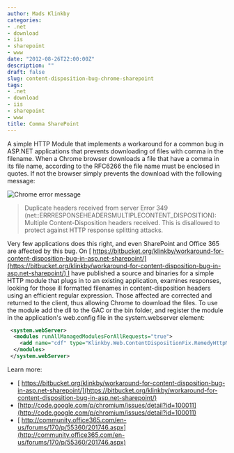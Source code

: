 ```yaml
---
author: Mads Klinkby
categories:
- .net
- download
- iis
- sharepoint
- www
date: "2012-08-26T22:00:00Z"
description: ""
draft: false
slug: content-disposition-bug-chrome-sharepoint
tags:
- .net
- download
- iis
- sharepoint
- www
title: Comma SharePoint
---
```



A simple HTTP Module that implements a workaround for a common bug in ASP.NET applications that prevents downloading of files with comma in the filename. When a Chrome browser downloads a file that have a comma in its file name, according to the RFC6266 the file name must be enclosed in quotes. If not the browser simply prevents the download with the following message:  <div>  

![Chrome error message](/images/2012/duplicateheaders.png)

> Duplicate headers received from server
Error 349 (net::ERRRESPONSEHEADERSMULTIPLECONTENT_DISPOSITION): Multiple Content-Disposition headers received. This is disallowed to protect against HTTP response splitting attacks.

  Very few applications does this right, and even SharePoint and Office 365 are affected by this bug. On [ https://bitbucket.org/klinkby/workaround-for-content-disposition-bug-in-asp.net-sharepoint/](https://bitbucket.org/klinkby/workaround-for-content-disposition-bug-in-asp.net-sharepoint/) I have published a source and binaries for a simple HTTP module that plugs in to an existing application, examines responses, looking for those ill formatted filenames in content-disposition headers using an efficient regular expression. Those affected are corrected and returned to the client, thus allowing Chrome to download the files. To use the module add the dll to the GAC or the bin folder, and register the module in the application's web.config file in the system.webserver element:   

```XML
 <system.webServer>
  <modules runAllManagedModulesForAllRequests="true">
    <add name="cdf" type="Klinkby.Web.ContentDispositionFix.RemedyHttpModule, Klinkby.Web.ContentDispositionFix, Version=1.0.0.0, Culture=neutral, PublicKeyToken=f97db8c3b9326f3e"/>
  </modules>
 </system.webServer> 
 ```


Learn more:   

*   [ https://bitbucket.org/klinkby/workaround-for-content-disposition-bug-in-asp.net-sharepoint/](https://bitbucket.org/klinkby/workaround-for-content-disposition-bug-in-asp.net-sharepoint/)
*   [http://code.google.com/p/chromium/issues/detail?id=100011](http://code.google.com/p/chromium/issues/detail?id=100011)
*   [ http://community.office365.com/en-us/forums/170/p/55360/201746.aspx](http://community.office365.com/en-us/forums/170/p/55360/201746.aspx) </div>

